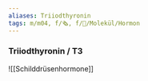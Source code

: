 ```yaml
---
aliases: Triiodthyronin
tags: m/m04, f/🗞️, f/🧪/Molekül/Hormon
---
```

### Triiodthyronin / T3
![[Schilddrüsenhormone]]